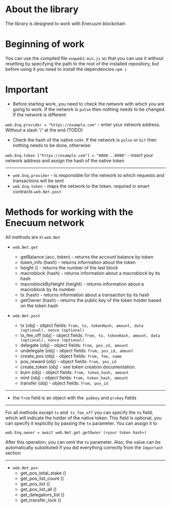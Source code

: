 # About the library

The library is designed to work with Enecuum blockchain

# Beginning of work

You can use the compiled file `enqweb3.min.js`
so that you can use it without resetting by specifying the path to the root of the installed repository, but before
using it you need to install the dependencies `npm i`

# Important

- Before starting work, you need to check the network with which you are going to work. If the network is `pulse` then
  nothing needs to be changed. If the network is different:

`web.Enq.provider = "https://example.com"` - enter your network address. Without a slash '/' at the end (TODO)

- Check the hash of the native coin. If the network is `pulse` or `bit` then nothing needs to be done, otherwise:

`web.Enq.token ["https://example.com"] = "0000...0000"` - insert your network address and assign the hash of the native
token

____

- `web.Enq.provider` - is responsible for the network to which requests and transactions will be sent
- `web.Enq.token` - maps the network to the token. required in smart contracts `web.Net.post`

# Methods for working with the Enecuum network

All methods are in `web.Net`

- `web.Net.get`
    - getBalance (acc, token) - returns the account balance by token
    - token_info (hash) - returns information about the token
    - height () - returns the number of the last block
    - macroblock (hash) - returns information about a macroblock by its hash
    - macroblockByHeight (height) - returns information about a macroblock by its number
    - tx (hash) - returns information about a transaction by its hash
    - getOwner (hash) - returns the public key of the token holder based on the token hash

- `web.Net.post`
    - tx (obj) - object fields: `from, to, tokenHash, amount, data (optional), nonce (optional)`
    - tx_fee_off (obj) - object fields: `from, to, tokenHash, amount, data (optional), nonce (optional)`
    - delegate (obj) - object fields: `from, pos_id, amount`
    - undelegate (obj) - object fields: `from, pos_id, amount`
    - create_pos (obj) - object fields: `from, fee, name`
    - pos_reward (obj) - object fields: `from, pos_id`
    - create_token (obj) - see token creation documentation.
    - burn (obj) - object fields: `from, token_hash, amount`
    - mint (obj) - object fields: `from, token_hash, amount`
    - transfer (obj) - object fields: `from, pos_id`

____

- the `from` field is an object with the` pubkey` and `prvkey` fields

----
For all methods except `tx` and` tx_fee_off` you can specify the `to` field, which will indicate the holder of the
native token. This field is optional, you can specify it explicitly by passing the `to` parameter. You can assign it to

`web.Enq.owner = await web.Net.get.getOwner (<your token hash>)`

After this operation, you can omit the `to` parameter. Also, the value can be automatically substituted if you did
everything correctly from the `Important` section
____

- `web.Net.pos`
    - get_pos_total_stake ()
    - get_pos_list_count ()
    - get_pos_list ()
    - get_pos_list_all ()
    - get_delegators_list ()
    - get_transfer_lock ()